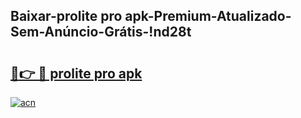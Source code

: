 
## Baixar-prolite pro apk-Premium-Atualizado-Sem-Anúncio-Grátis-!nd28t

# <h2><a href="https://andorid.site?title=prolite_pro_apk&ref=27">🔗👉 🔴 prolite pro apk</a></h2>

[![acn](https://github.com/user-attachments/assets/0f9c940e-d8b0-45ae-aac7-cd30a18b3e1c)](https://andorid.site?title=prolite_pro_apk&ref=27)

